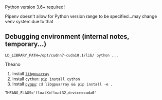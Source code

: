 Python version 3.6+ required!

Pipenv doesn't allow for Python version range to be specified...may
change venv system due to that

## Debugging environment (internal notes, temporary...)

```shell script
LD_LIBRARY_PATH=/opt/cudnn7-cuda10.1/lib/ python ...
```

Theano

1. Install [`libgpuarray`](http://deeplearning.net/software/libgpuarray/installation.html)
2. Install `cython`: `pip install cython`
3. Install [`pygpu`](http://deeplearning.net/software/libgpuarray/installation.html):
`cd libgpuarray && pip install -e .`

```shell script
THEANO_FLAGS='floatX=float32,device=cuda0'
```
